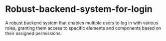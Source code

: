 # Robust-backend-system-for-login
A robust backend system that enables multiple users to log in with various roles, granting them access to specific elements and components based on their assigned permissions.
